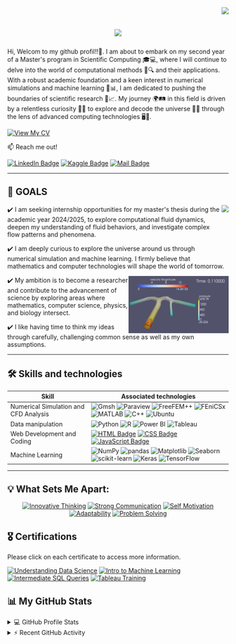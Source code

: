 <img align="right" src="https://visitor-badge.laobi.icu/badge?page_id=Sagouma-Sofiane.Sagouma-Sofiane" />

<h1 align="center">
    <img src="https://readme-typing-svg.herokuapp.com/?font=Righteous&size=35&center=true&vCenter=true&width=500&height=70&duration=4000&lines=Hi+There!+👋;+I'm+Sofiane+Sagouma!;" />  
</h1> 

Hi, Welcom to my github profil!!👐. I am about to embark on my second year of a Master's program in Scientific Computing 🎓💻, where I will continue to delve into the world of computational methods 🧮🔍 and their applications. With a robust academic foundation and a keen interest in numerical simulations and machine learning 🤖📊, I am dedicated to pushing the boundaries of scientific research 🔬📈. My journey 🌍🛤️ in this field is driven by a relentless curiosity 🧐✨ to explore and decode the universe 🌌🔭 through the lens of advanced computing technologies 🖥️🚀.

[![View My CV](https://img.shields.io/badge/-View%20My%20CV-blue?style=for-the-badge)](https://github.com/Sagouma-Sofiane/Sagouma-Sofiane/blob/main/Resume_sagouma_Mohamed_Sofiane.pdf) 


:mailbox: Reach me out!

[![LinkedIn Badge](https://img.shields.io/badge/-LinkedIn-0e76a8?style=flat&labelColor=0e76a8&logo=linkedin&logoColor=white)](https://www.linkedin.com/in/sofiane-sagouma/)
[![Kaggle Badge](https://img.shields.io/badge/-Kaggle-20BEFF?style=flat&logo=kaggle&logoColor=white)](https://www.kaggle.com/mesofianeyou)
[![Mail Badge](https://img.shields.io/badge/-Gmail-c0392b?style=flat&labelColor=c0392b&logo=gmail&logoColor=white)](mailto:sofiane.sagouma.mt@gmail.com)

 <hr/>

## 🎯 GOALS 

  <img src="./sim13.gif" height="130px" align="right" />

✔️  I am seeking internship opportunities for my master's thesis during the academic year 2024/2025, to explore computational fluid dynamics, deepen my understanding of fluid behaviors, and investigate complex flow patterns and phenomena.

✔️  I am deeply curious to explore the universe around us through numerical simulation and machine learning. I firmly believe that mathematics and computer technologies will shape the world of tomorrow.

<img src="./Fluide dynamics.gif" height="130px" align="right" />
 
✔️  My ambition is to become a researcher and contribute to the advancement of science by exploring areas where mathematics, computer science, physics, and biology intersect.

✔️  I like having time to think my ideas through carefully, challenging common sense as well as my own assumptions.

<!-- Ligne vide pour sauter une ligne -->

<!-- Ligne vide supplémentaire pour descendre la ligne hr -->

<!-- Ligne vide supplémentaire pour descendre la ligne hr -->

<hr/>
 
## 🛠️ Skills and technologies

| Skill                 | Associated technologies                                                                                                                                                                                                                   |
|-----------------------|--------------------------------------------------------------------------------------------------------------------------------------------------------------------------------------------------------------------------------------------|
| Numerical Simulation and CFD Analysis | ![Gmsh](https://img.shields.io/badge/-Gmsh-005C99?style=for-the-badge&labelColor=black&logoColor=white) ![Paraview](https://img.shields.io/badge/-Paraview-5277AE?style=for-the-badge&labelColor=black&logo=paraview&logoColor=white) ![FreeFEM++](https://img.shields.io/badge/-FreeFEM++-0088CC?style=for-the-badge&labelColor=black&logo=freefem&logoColor=white) ![FEniCSx](https://img.shields.io/badge/-FEniCSx-DC143C?style=for-the-badge&labelColor=black&logo=fenics&logoColor=white) ![MATLAB](https://img.shields.io/badge/-MATLAB-0076A8?style=for-the-badge&labelColor=black&logo=mathworks&logoColor=white) ![C++](https://img.shields.io/badge/-C%2B%2B-00599C?style=for-the-badge&labelColor=black&logo=c%2B%2B&logoColor=white) ![Ubuntu](https://img.shields.io/badge/-Ubuntu-E95420?style=for-the-badge&labelColor=black&logo=ubuntu&logoColor=white) |
| Data manipulation     | ![Python](https://img.shields.io/badge/-Python-3776AB?style=for-the-badge&labelColor=black&logo=python&logoColor=white) ![R](https://img.shields.io/badge/-R-276DC3?style=for-the-badge&labelColor=black&logo=r&logoColor=white) ![Power BI](https://img.shields.io/badge/-Power%20BI-F2C811?style=for-the-badge&labelColor=black&logo=power-bi&logoColor=white) ![Tableau](https://img.shields.io/badge/-Tableau-E97627?style=for-the-badge&labelColor=black&logo=tableau&logoColor=white) |
| Web Development and Coding | [![HTML Badge](https://img.shields.io/badge/-HTML-E34F26?style=for-the-badge&labelColor=black&logo=html5&logoColor=white)](#) [![CSS Badge](https://img.shields.io/badge/-CSS-1572B6?style=for-the-badge&labelColor=black&logo=css3&logoColor=white)](#) [![JavaScript Badge](https://img.shields.io/badge/-JavaScript-F0DB4F?style=for-the-badge&labelColor=black&logo=javascript&logoColor=F0DB4F)](#) |
| Machine Learning      | ![NumPy](https://img.shields.io/badge/-NumPy-013243?style=for-the-badge&labelColor=black&logo=numpy&logoColor=white) ![pandas](https://img.shields.io/badge/-pandas-150458?style=for-the-badge&labelColor=black&logo=pandas&logoColor=white) ![Matplotlib](https://img.shields.io/badge/-Matplotlib-11557C?style=for-the-badge&labelColor=black&logo=matplotlib&logoColor=white) ![Seaborn](https://img.shields.io/badge/-Seaborn-3776AB?style=for-the-badge&labelColor=black&logo=seaborn&logoColor=white) ![scikit-learn](https://img.shields.io/badge/-scikit--learn-F7931E?style=for-the-badge&labelColor=black&logo=scikit-learn&logoColor=white) ![Keras](https://img.shields.io/badge/-Keras-D00000?style=for-the-badge&labelColor=black&logo=keras&logoColor=white) ![TensorFlow](https://img.shields.io/badge/-TensorFlow-FF6F00?style=for-the-badge&labelColor=black&logo=tensorflow&logoColor=white) |

 <hr/>
 
## 💡 What Sets Me Apart:

<p align="center">
  <a href="#"><img src="https://img.shields.io/badge/🚀_Innovative_Thinking-4CAF50?style=for-the-badge" alt="Innovative Thinking"/></a>
  <a href="#"><img src="https://img.shields.io/badge/💬_Strong_Communication-2196F3?style=for-the-badge" alt="Strong Communication"/></a>
  <a href="#"><img src="https://img.shields.io/badge/💪_Self_Motivation-FF9800?style=for-the-badge" alt="Self Motivation"/></a>
  <a href="#"><img src="https://img.shields.io/badge/🌐_Adaptability-9C27B0?style=for-the-badge" alt="Adaptability"/></a>
  <a href="#"><img src="https://img.shields.io/badge/🧩_Problem_Solving-E91E63?style=for-the-badge" alt="Problem Solving"/></a>
</p>

## 🎖️ Certifications

Please click on each certificate to access more information.

[![Understanding Data Science](https://img.shields.io/badge/-DataCamp%20Certificate-05122A?style=for-the-badge&logo=datacamp&logoColor=white)](https://www.datacamp.com/courses/understanding-data-science)
[![Intro to Machine Learning](https://img.shields.io/badge/-Intro%20to%20Machine%20Learning-20BEFF?style=for-the-badge&logo=kaggle&logoColor=white)](https://www.kaggle.com/learn/intro-to-machine-learning)
[![Intermediate SQL Queries](https://img.shields.io/badge/-Intermediate%20SQL%20Queries-FFA500?style=for-the-badge&logo=datacamp&logoColor=white)](https://www.datacamp.com/courses/intermediate-sql)
[![Tableau Training](https://img.shields.io/badge/-Tableau%20Training-E97627?style=for-the-badge)](https://www.simplilearn.com/tableau-training-and-data-visualization-course) 

## 📊 My GitHub Stats

<details> 
  <summary>💻 GitHub Profile Stats</summary>
  <br/>
  <a href="https://github.com/anuraghazra/github-readme-stats">
    <img alt="Sagouma-Sofiane's Github Stats" src="https://github-readme-stats.vercel.app/api?username=Sagouma-Sofiane&show_icons=true&count_private=true&theme=react&hide_border=true&bg_color=1F222E&title_color=F85D7F&icon_color=F8D866" height="192px"/>
  </a>
  <a href="https://github.com/anuraghazra/github-readme-stats">
    <img alt="Sagouma-Sofiane's Top Languages" src="https://github-readme-stats.vercel.app/api/top-langs/?username=Sagouma-Sofiane&langs_count=8&layout=compact&theme=react&hide_border=true&bg_color=1F222E&title_color=F85D7F&icon_color=F8D866" height="192px"/>
  </a>
  <br/>
  <b>Note:</b> Top languages is only a metric of the languages my public code consists of and doesn't reflect experience or skill level.
</details>

<details>
  <summary>⚡ Recent GitHub Activity</summary>
  <br/>
  <a href="https://github.com/ashutosh00710/github-readme-activity-graph">
    <img alt="Sagouma-Sofiane's Activity Graph" src="https://github-readme-activity-graph.vercel.app/graph?username=Sagouma-Sofiane&bg_color=1F222E&color=F8D866&line=F85D7F&point=FFFFFF&hide_border=true" />
  </a>
  <br/>
</details>



